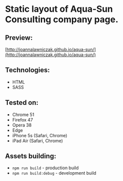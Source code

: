 # Static layout of Aqua-Sun Consulting company page.

## Preview:
[http://joannalawniczak.github.io/aqua-sun/](http://joannalawniczak.github.io/aqua-sun/)

## Technologies:
- HTML
- SASS

## Tested on:
- Chrome 51
- Firefox 47
- Opera 38
- Edge
- iPhone 5s (Safari, Chrome)
- iPad Air (Safari, Chrome)

## Assets building:
- `npm run build` - production build
- `npm run build:debug` - development build 
